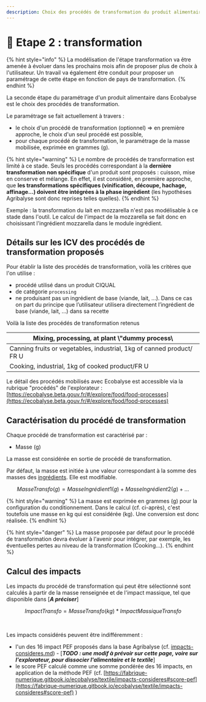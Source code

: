 ```yaml
---
description: Choix des procédés de transformation du produit alimentaire modélisé
---
```


# 🥧 Etape 2 : transformation

{% hint style="info" %}
La modélisation de l'étape transformation va être amenée à évoluer dans les prochains mois afin de proposer plus de choix à l'utilisateur. Un travail va également être conduit pour proposer un paramétrage de cette étape en fonction de pays de transformation.
{% endhint %}

La seconde étape du paramétrage d'un produit alimentaire dans Ecobalyse est le choix des procédés de transformation.

Le paramétrage se fait actuellement à travers :&#x20;

* le choix d'un procédé de transformation (optionnel) => en première approche, le choix d'un seul procédé est possible,
* pour chaque procédé de transformation, le paramétrage de la masse mobilisée, exprimée en grammes (g).

{% hint style="warning" %}
Le nombre de procédés de transformation est limité à ce stade. Seuls les procédés correspondant à la **dernière** **transformation non spécifique** d'un produit sont proposés : cuisson, mise en conserve et mélange. En effet, il est considéré, en première approche, que **les transformations spécifiques (vinification, découpe, hachage, affinage...) doivent être intégrées à la phase ingrédient** (les hypothèses Agribalyse sont donc reprises telles quelles).
{% endhint %}

Exemple : la transformation du lait en mozzarella n'est pas modélisable à ce stade dans l'outil. Le calcul de l'impact de la mozzarella se fait donc en choisissant l'ingrédient mozzarella dans le module ingrédient.&#x20;

## Détails sur les ICV des procédés de transformation proposés

Pour établir la liste des procédés de transformation, voilà les critères que l'on utilise :

* procédé utilisé dans un produit CIQUAL
* de catégorie `processing`
* ne produisant pas un ingrédient de base (viande, lait, …). Dans ce cas on part du principe que l’utilisateur utilisera directement l’ingrédient de base (viande, lait, …) dans sa recette

Voilà la liste des procédés de transformation retenus

| Mixing, processing, at plant \\"dummy process\\                       |
| --------------------------------------------------------------------- |
| Canning fruits or vegetables, industrial, 1kg of canned product/ FR U |
| Cooking, industrial, 1kg of cooked product/FR U                       |

Le détail des procédés mobilisés avec Ecobalyse est accessible via la rubrique "procédés" de l'explorateur : [https://ecobalyse.beta.gouv.fr/#/explore/food/food-processes](https://ecobalyse.beta.gouv.fr/#/explore/food/food-processes)

## Caractérisation du procédé de transformation

Chaque procédé de transformation est caractérisé par :&#x20;

* Masse (g)

La masse est considérée en sortie de procédé de transformation.

Par défaut, la masse est initiée à une valeur correspondant à la somme des masses des [ingrédients](../etapes-du-cycles-de-vie/ingredients-agricoles-hors-viande/). Elle est modifiable.

$$
MasseTransfo (g) = MasseIngrédient1 (g) + MasseIngrédient2 (g)+...
$$

{% hint style="warning" %}
La masse est exprimée en grammes (g) pour la configuration du conditionnement. Dans le calcul (cf. ci-après), c'est toutefois une masse en kg qui est considérée (kg). Une conversion est donc réalisée.
{% endhint %}

{% hint style="danger" %}
La masse proposée par défaut pour le procédé de transformation devra évoluer à l'avenir pour intégrer, par exemple, les éventuelles pertes au niveau de la transformation (Cooking...).
{% endhint %}

## Calcul des impacts

Les impacts du procédé de transformation qui peut être sélectionné sont calculés à partir de la masse renseignée et de l'impact massique, tel que disponible dans \[_**A préciser**_]

$$
ImpactTransfo = MasseTransfo (kg) * ImpactMassiqueTransfo
$$

​

Les impacts considérés peuvent être indifféremment :&#x20;

* l'un des 16 impact PEF proposés dans la base Agribalyse (cf. [impacts-consideres.md](../old/pages-textiles-old/impacts-consideres.md "mention")) - \[_**TODO : une modif à prévoir sur cette page, voire sur l'explorateur, pour dissocier l'alimentaire et le textile**_]
* le score PEF calculé comme une somme pondérée des 16 impacts, en application de la méthode PEF (cf. [https://fabrique-numerique.gitbook.io/ecobalyse/textile/impacts-consideres#score-pef](https://fabrique-numerique.gitbook.io/ecobalyse/textile/impacts-consideres#score-pef) )
